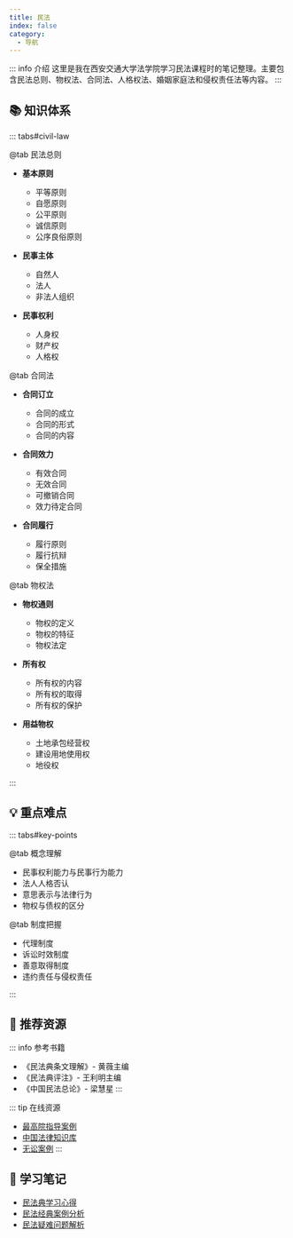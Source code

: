 ```yaml
---
title: 民法
index: false
category:
  - 导航
---
```



::: info 介绍
这里是我在西安交通大学法学院学习民法课程时的笔记整理。主要包含民法总则、物权法、合同法、人格权法、婚姻家庭法和侵权责任法等内容。
:::

## 📚 知识体系

::: tabs#civil-law

@tab 民法总则

- **基本原则**
  - 平等原则
  - 自愿原则
  - 公平原则
  - 诚信原则
  - 公序良俗原则

- **民事主体**
  - 自然人
  - 法人
  - 非法人组织

- **民事权利**
  - 人身权
  - 财产权
  - 人格权

@tab 合同法

- **合同订立**
  - 合同的成立
  - 合同的形式
  - 合同的内容

- **合同效力**
  - 有效合同
  - 无效合同
  - 可撤销合同
  - 效力待定合同

- **合同履行**
  - 履行原则
  - 履行抗辩
  - 保全措施

@tab 物权法

- **物权通则**
  - 物权的定义
  - 物权的特征
  - 物权法定

- **所有权**
  - 所有权的内容
  - 所有权的取得
  - 所有权的保护

- **用益物权**
  - 土地承包经营权
  - 建设用地使用权
  - 地役权

:::

## 💡 重点难点

::: tabs#key-points

@tab 概念理解

- 民事权利能力与民事行为能力
- 法人人格否认
- 意思表示与法律行为
- 物权与债权的区分

@tab 制度把握

- 代理制度
- 诉讼时效制度
- 善意取得制度
- 违约责任与侵权责任

:::

## 🔗 推荐资源

::: info 参考书籍
- 《民法典条文理解》- 黄薇主编
- 《民法典评注》- 王利明主编
- 《中国民法总论》- 梁慧星
:::

::: tip 在线资源
- [最高院指导案例](https://www.court.gov.cn/fabu-gengduo-77.html)
- [中国法律知识库](https://www.pkulaw.com/)
- [无讼案例](https://www.itslaw.com/)
:::

## 📝 学习笔记

- [民法典学习心得](/legal-study/civil-law/thinking.md)
- [民法经典案例分析](/legal-study/civil-law/cases.md)
- [民法疑难问题解析](/legal-study/civil-law/problems.md)

<Catalog />
